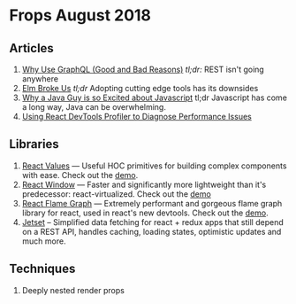 
# Frops August 2018

## Articles

1.  [Why Use GraphQL (Good and Bad Reasons)](https://honest.engineering/posts/why-use-graphql-good-and-bad-reasons) *tl;dr:* REST isn't going anywhere
2. [Elm Broke Us](https://dev.to/kspeakman/elm-019-broke-us--khn) *tl;dr* Adopting cutting edge tools has its downsides
3. [Why a Java Guy is so Excited about Javascript](https://blog.sourcerer.io/why-is-a-java-guy-so-excited-about-node-js-and-javascript-7cfc423efb44) tl;dr Javascript has come a long way, Java can be overwhelming.
4. [Using React DevTools Profiler to Diagnose Performance Issues](https://www.netlify.com/blog/2018/08/29/using-the-react-devtools-profiler-to-diagnose-react-app-performance-issues)
  

## Libraries

1. [React Values](https://github.com/ianstormtaylor/react-values) — Useful HOC primitives for building complex components with ease.  Check out the [demo](https://ianstormtaylor.github.io/react-values/).
2. [React Window](https://github.com/bvaughn/react-window) — Faster and significantly more lightweight than it's predecessor: react-virtualized.  Check out the [demo](https://react-window.now.sh/#/examples/list/fixed-size)
3. [React Flame Graph](https://github.com/bvaughn/react-flame-graph) — Extremely performant and gorgeous flame graph library for react, used in react's new devtools. Check out the [demo](https://react-flame-graph.now.sh/).
4. [Jetset](https://github.com/DigitalGlobe/jetset/) – Simplified data fetching for react + redux apps that still depend on a REST API, handles caching, loading states, optimistic updates and much more.
  

## Techniques

 1. Deeply nested render props
